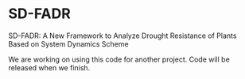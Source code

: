 # SD-FADR
SD-FADR: A New Framework to Analyze Drought Resistance of Plants Based on System Dynamics Scheme     

We are working on using this code for another project. Code will be released when we finish.
